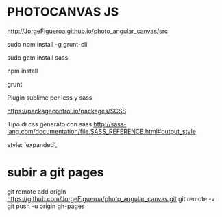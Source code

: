 # PHOTOCANVAS JS
http://JorgeFigueroa.github.io/photo_angular_canvas/src    

sudo npm install -g grunt-cli

sudo gem install sass

npm install

grunt

Plugin sublime per less y sass

https://packagecontrol.io/packages/SCSS

Tipo di css generato con sass
http://sass-lang.com/documentation/file.SASS_REFERENCE.html#output_style

style: 'expanded',



# subir a git pages
git remote add origin https://github.com/JorgeFigueroa/photo_angular_canvas.git
git remote -v
git push -u origin gh-pages
                
                
                
              
